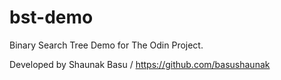 # bst-demo
Binary Search Tree Demo for The Odin Project.


Developed by Shaunak Basu / https://github.com/basushaunak
